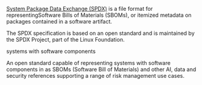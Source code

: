 [System Package Data Exchange (SPDX)](https://spdx.dev/) is a file format for representingSoftware Bills of Materials (SBOMs), or itemized metadata on packages contained in a software artifact.

The SPDX specification is based on an open standard and is maintained by the SPDX Project, part of the Linux Foundation.





 systems with software components

An open standard capable of representing systems with software components in as SBOMs (Software Bill of Materials) and other AI, data and security references supporting a range of risk management use cases.


